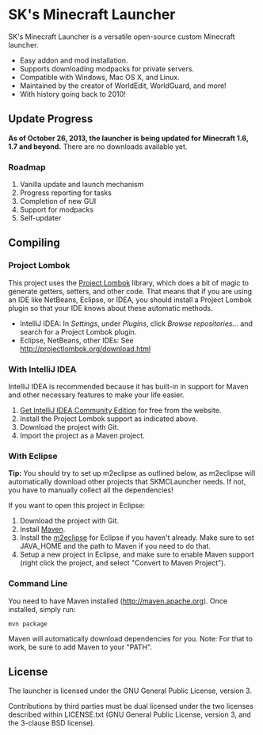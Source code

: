 SK's Minecraft Launcher
=======================

SK's Minecraft Launcher is a versatile open-source custom Minecraft launcher.

* Easy addon and mod installation.
* Supports downloading modpacks for private servers.
* Compatible with Windows, Mac OS X, and Linux.
* Maintained by the creator of WorldEdit, WorldGuard, and more!
* With history going back to 2010!

Update Progress
---------------

**As of October 26, 2013, the launcher is being updated for Minecraft 1.6, 1.7
and beyond.** There are no downloads available yet.

### Roadmap ###

1. Vanilla update and launch mechanism
2. Progress reporting for tasks
3. Completion of new GUI
4. Support for modpacks
5. Self-updater

Compiling
---------

### Project Lombok ###

This project uses the [Project Lombok](http://projectlombok.org/) library,
which does a bit of magic to generate getters, setters, and other code. That
means that if you are using an IDE like NetBeans, Eclipse, or IDEA, you should
install a Project Lombok plugin so that your IDE knows about these automatic
methods.

* IntelliJ IDEA: In *Settings*, under *Plugins*, click *Browse repositories...* and
search for a Project Lombok plugin.
* Eclipse, NetBeans, other IDEs: See http://projectlombok.org/download.html

### With IntelliJ IDEA ####

IntelliJ IDEA is recommended because it has built-in in support for Maven and
other necessary features to make your life easier.

1. [Get IntelliJ IDEA Community Edition](http://www.jetbrains.com/idea/download/)
   for free from the website.
2. Install the Project Lombok support as indicated above.
3. Download the project with Git.
4. Import the project as a Maven project.

### With Eclipse ###

**Tip:** You should try to set up m2eclipse as outlined below, as m2eclipse
will automatically download other projects that SKMCLauncher needs. If not,
you have to manually collect all the dependencies!

If you want to open this project in Eclipse:

1. Download the project with Git.
2. Install [Maven](http://maven.apache.org).
3. Install the [m2eclipse](http://eclipse.org/m2e/download/) for Eclipse if you 
   haven't already. Make sure to set JAVA_HOME and the path to Maven if you
   need to do that.
4. Setup a new project in Eclipse, and make sure to enable Maven support (right 
   click the project, and select "Convert to Maven Project").

### Command Line ###

You need to have Maven installed (http://maven.apache.org). Once installed,
simply run:

    mvn package

Maven will automatically download dependencies for you. Note: For that to work, 
be sure to add Maven to your "PATH".


License
-------

The launcher is licensed under the GNU General Public License, version 3.

Contributions by third parties must be dual licensed under the two licenses
described within LICENSE.txt (GNU General Public License, version 3, and the
3-clause BSD license).
